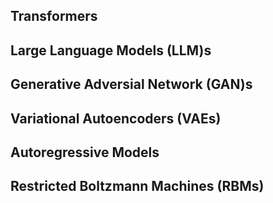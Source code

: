 ## Transformers
## Large Language Models (LLM)s
## Generative Adversial Network (GAN)s
## Variational Autoencoders (VAEs)
## Autoregressive Models
## Restricted Boltzmann Machines (RBMs)
